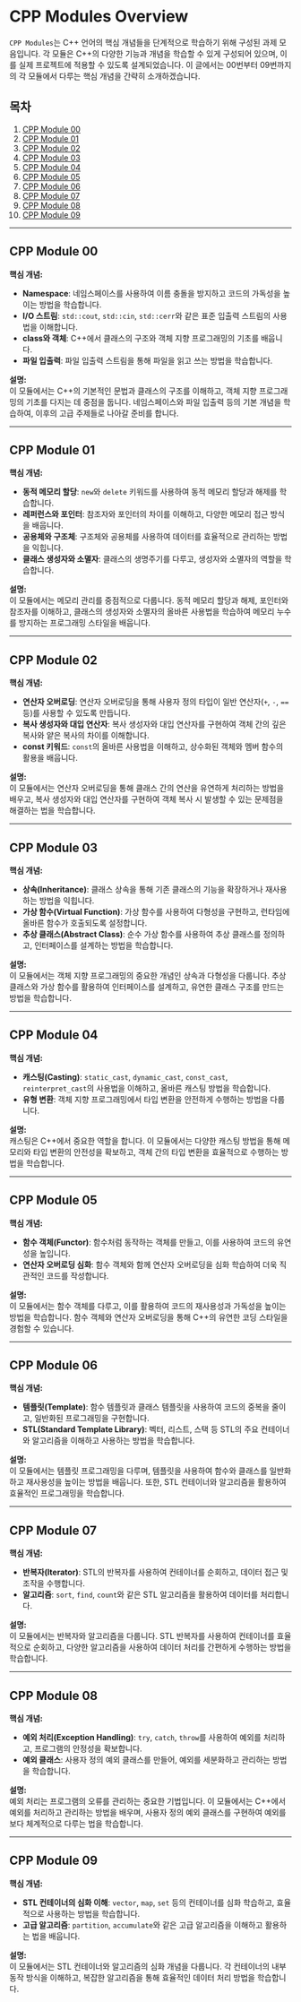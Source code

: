# CPP Modules Overview

`CPP Modules`는 C++ 언어의 핵심 개념들을 단계적으로 학습하기 위해 구성된 과제 모음입니다. 각 모듈은 C++의 다양한 기능과 개념을 학습할 수 있게 구성되어 있으며, 이를 실제 프로젝트에 적용할 수 있도록 설계되었습니다. 이 글에서는 00번부터 09번까지의 각 모듈에서 다루는 핵심 개념을 간략히 소개하겠습니다.

## 목차

1. [CPP Module 00](#cpp-module-00)
2. [CPP Module 01](#cpp-module-01)
3. [CPP Module 02](#cpp-module-02)
4. [CPP Module 03](#cpp-module-03)
5. [CPP Module 04](#cpp-module-04)
6. [CPP Module 05](#cpp-module-05)
7. [CPP Module 06](#cpp-module-06)
8. [CPP Module 07](#cpp-module-07)
9. [CPP Module 08](#cpp-module-08)
10. [CPP Module 09](#cpp-module-09)

---

## CPP Module 00

**핵심 개념:**  
- **Namespace**: 네임스페이스를 사용하여 이름 충돌을 방지하고 코드의 가독성을 높이는 방법을 학습합니다.
- **I/O 스트림**: `std::cout`, `std::cin`, `std::cerr`와 같은 표준 입출력 스트림의 사용법을 이해합니다.
- **class와 객체**: C++에서 클래스의 구조와 객체 지향 프로그래밍의 기초를 배웁니다.
- **파일 입출력**: 파일 입출력 스트림을 통해 파일을 읽고 쓰는 방법을 학습합니다.

**설명:**  
이 모듈에서는 C++의 기본적인 문법과 클래스의 구조를 이해하고, 객체 지향 프로그래밍의 기초를 다지는 데 중점을 둡니다. 네임스페이스와 파일 입출력 등의 기본 개념을 학습하여, 이후의 고급 주제들로 나아갈 준비를 합니다.

---

## CPP Module 01

**핵심 개념:**  
- **동적 메모리 할당**: `new`와 `delete` 키워드를 사용하여 동적 메모리 할당과 해제를 학습합니다.
- **레퍼런스와 포인터**: 참조자와 포인터의 차이를 이해하고, 다양한 메모리 접근 방식을 배웁니다.
- **공용체와 구조체**: 구조체와 공용체를 사용하여 데이터를 효율적으로 관리하는 방법을 익힙니다.
- **클래스 생성자와 소멸자**: 클래스의 생명주기를 다루고, 생성자와 소멸자의 역할을 학습합니다.

**설명:**  
이 모듈에서는 메모리 관리를 중점적으로 다룹니다. 동적 메모리 할당과 해제, 포인터와 참조자를 이해하고, 클래스의 생성자와 소멸자의 올바른 사용법을 학습하여 메모리 누수를 방지하는 프로그래밍 스타일을 배웁니다.

---

## CPP Module 02

**핵심 개념:**  
- **연산자 오버로딩**: 연산자 오버로딩을 통해 사용자 정의 타입이 일반 연산자(`+`, `-`, `==` 등)를 사용할 수 있도록 만듭니다.
- **복사 생성자와 대입 연산자**: 복사 생성자와 대입 연산자를 구현하여 객체 간의 깊은 복사와 얕은 복사의 차이를 이해합니다.
- **const 키워드**: `const`의 올바른 사용법을 이해하고, 상수화된 객체와 멤버 함수의 활용을 배웁니다.

**설명:**  
이 모듈에서는 연산자 오버로딩을 통해 클래스 간의 연산을 유연하게 처리하는 방법을 배우고, 복사 생성자와 대입 연산자를 구현하여 객체 복사 시 발생할 수 있는 문제점을 해결하는 법을 학습합니다.

---

## CPP Module 03

**핵심 개념:**  
- **상속(Inheritance)**: 클래스 상속을 통해 기존 클래스의 기능을 확장하거나 재사용하는 방법을 익힙니다.
- **가상 함수(Virtual Function)**: 가상 함수를 사용하여 다형성을 구현하고, 런타임에 올바른 함수가 호출되도록 설정합니다.
- **추상 클래스(Abstract Class)**: 순수 가상 함수를 사용하여 추상 클래스를 정의하고, 인터페이스를 설계하는 방법을 학습합니다.

**설명:**  
이 모듈에서는 객체 지향 프로그래밍의 중요한 개념인 상속과 다형성을 다룹니다. 추상 클래스와 가상 함수를 활용하여 인터페이스를 설계하고, 유연한 클래스 구조를 만드는 방법을 학습합니다.

---

## CPP Module 04

**핵심 개념:**  
- **캐스팅(Casting)**: `static_cast`, `dynamic_cast`, `const_cast`, `reinterpret_cast`의 사용법을 이해하고, 올바른 캐스팅 방법을 학습합니다.
- **유형 변환**: 객체 지향 프로그래밍에서 타입 변환을 안전하게 수행하는 방법을 다룹니다.

**설명:**  
캐스팅은 C++에서 중요한 역할을 합니다. 이 모듈에서는 다양한 캐스팅 방법을 통해 메모리와 타입 변환의 안전성을 확보하고, 객체 간의 타입 변환을 효율적으로 수행하는 방법을 학습합니다.

---

## CPP Module 05

**핵심 개념:**  
- **함수 객체(Functor)**: 함수처럼 동작하는 객체를 만들고, 이를 사용하여 코드의 유연성을 높입니다.
- **연산자 오버로딩 심화**: 함수 객체와 함께 연산자 오버로딩을 심화 학습하여 더욱 직관적인 코드를 작성합니다.

**설명:**  
이 모듈에서는 함수 객체를 다루고, 이를 활용하여 코드의 재사용성과 가독성을 높이는 방법을 학습합니다. 함수 객체와 연산자 오버로딩을 통해 C++의 유연한 코딩 스타일을 경험할 수 있습니다.

---

## CPP Module 06

**핵심 개념:**  
- **템플릿(Template)**: 함수 템플릿과 클래스 템플릿을 사용하여 코드의 중복을 줄이고, 일반화된 프로그래밍을 구현합니다.
- **STL(Standard Template Library)**: 벡터, 리스트, 스택 등 STL의 주요 컨테이너와 알고리즘을 이해하고 사용하는 방법을 학습합니다.

**설명:**  
이 모듈에서는 템플릿 프로그래밍을 다루며, 템플릿을 사용하여 함수와 클래스를 일반화하고 재사용성을 높이는 방법을 배웁니다. 또한, STL 컨테이너와 알고리즘을 활용하여 효율적인 프로그래밍을 학습합니다.

---

## CPP Module 07

**핵심 개념:**  
- **반복자(Iterator)**: STL의 반복자를 사용하여 컨테이너를 순회하고, 데이터 접근 및 조작을 수행합니다.
- **알고리즘**: `sort`, `find`, `count`와 같은 STL 알고리즘을 활용하여 데이터를 처리합니다.

**설명:**  
이 모듈에서는 반복자와 알고리즘을 다룹니다. STL 반복자를 사용하여 컨테이너를 효율적으로 순회하고, 다양한 알고리즘을 사용하여 데이터 처리를 간편하게 수행하는 방법을 학습합니다.

---

## CPP Module 08

**핵심 개념:**  
- **예외 처리(Exception Handling)**: `try`, `catch`, `throw`를 사용하여 예외를 처리하고, 프로그램의 안정성을 확보합니다.
- **예외 클래스**: 사용자 정의 예외 클래스를 만들어, 예외를 세분화하고 관리하는 방법을 학습합니다.

**설명:**  
예외 처리는 프로그램의 오류를 관리하는 중요한 기법입니다. 이 모듈에서는 C++에서 예외를 처리하고 관리하는 방법을 배우며, 사용자 정의 예외 클래스를 구현하여 예외를 보다 체계적으로 다루는 법을 학습합니다.

---

## CPP Module 09

**핵심 개념:**  
- **STL 컨테이너의 심화 이해**: `vector`, `map`, `set` 등의 컨테이너를 심화 학습하고, 효율적으로 사용하는 방법을 학습합니다.
- **고급 알고리즘**: `partition`, `accumulate`와 같은 고급 알고리즘을 이해하고 활용하는 법을 배웁니다.

**설명:**  
이 모듈에서는 STL 컨테이너와 알고리즘의 심화 개념을 다룹니다. 각 컨테이너의 내부 동작 방식을 이해하고, 복잡한 알고리즘을 통해 효율적인 데이터 처리 방법을 학습합니다.
